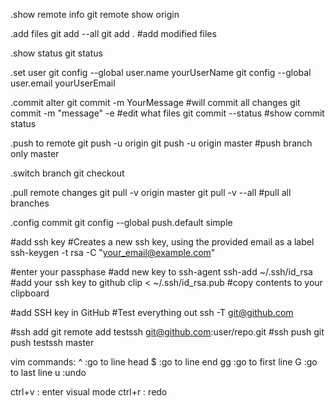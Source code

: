 

  .show remote info
  git remote show origin
 
  .add files
  git add --all
  git add .                   #add modified files

  .show status
  git status

  .set user git config --global user.name yourUserName
  git config --global user.email yourUserEmail

  .commit alter
  git commit -m YourMessage   #will commit all changes
  git commit -m "message" -e  #edit what files
  git commit --status         #show commit status

  .push to remote
  git push -u origin
  git push -u origin master   #push branch only master

  .switch branch
   git checkout <branch>

  .pull remote changes
  git pull -v origin master
  git pull -v --all            #pull all branches

  .config commit
  git config --global push.default simple 
  

#add ssh key
#Creates a new ssh key, using the provided email as a label
  ssh-keygen -t rsa -C "your_email@example.com"

#enter your passphase
#add new key to ssh-agent
  ssh-add ~/.ssh/id_rsa
#add your ssh key to github
  clip < ~/.ssh/id_rsa.pub #copy contents to your clipboard

#add SSH key in GitHub
#Test everything out
  ssh -T git@github.com

#ssh add
  git remote add testssh git@github.com:user/repo.git
#ssh push
  git push testssh master






vim commands:
^   :go to line head
$   :go to line end
gg  :go to first line 
G   :go to last  line
u   :undo


ctrl+v  : enter visual mode 
ctrl+r  : redo
